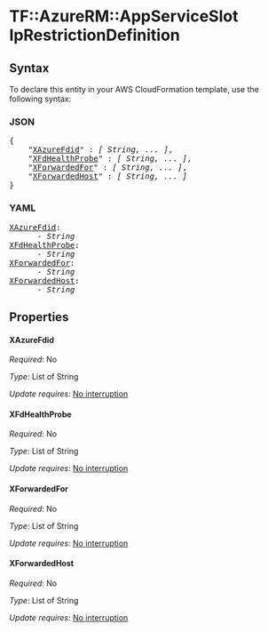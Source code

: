 # TF::AzureRM::AppServiceSlot IpRestrictionDefinition

## Syntax

To declare this entity in your AWS CloudFormation template, use the following syntax:

### JSON

<pre>
{
    "<a href="#xazurefdid" title="XAzureFdid">XAzureFdid</a>" : <i>[ String, ... ]</i>,
    "<a href="#xfdhealthprobe" title="XFdHealthProbe">XFdHealthProbe</a>" : <i>[ String, ... ]</i>,
    "<a href="#xforwardedfor" title="XForwardedFor">XForwardedFor</a>" : <i>[ String, ... ]</i>,
    "<a href="#xforwardedhost" title="XForwardedHost">XForwardedHost</a>" : <i>[ String, ... ]</i>
}
</pre>

### YAML

<pre>
<a href="#xazurefdid" title="XAzureFdid">XAzureFdid</a>: <i>
      - String</i>
<a href="#xfdhealthprobe" title="XFdHealthProbe">XFdHealthProbe</a>: <i>
      - String</i>
<a href="#xforwardedfor" title="XForwardedFor">XForwardedFor</a>: <i>
      - String</i>
<a href="#xforwardedhost" title="XForwardedHost">XForwardedHost</a>: <i>
      - String</i>
</pre>

## Properties

#### XAzureFdid

_Required_: No

_Type_: List of String

_Update requires_: [No interruption](https://docs.aws.amazon.com/AWSCloudFormation/latest/UserGuide/using-cfn-updating-stacks-update-behaviors.html#update-no-interrupt)

#### XFdHealthProbe

_Required_: No

_Type_: List of String

_Update requires_: [No interruption](https://docs.aws.amazon.com/AWSCloudFormation/latest/UserGuide/using-cfn-updating-stacks-update-behaviors.html#update-no-interrupt)

#### XForwardedFor

_Required_: No

_Type_: List of String

_Update requires_: [No interruption](https://docs.aws.amazon.com/AWSCloudFormation/latest/UserGuide/using-cfn-updating-stacks-update-behaviors.html#update-no-interrupt)

#### XForwardedHost

_Required_: No

_Type_: List of String

_Update requires_: [No interruption](https://docs.aws.amazon.com/AWSCloudFormation/latest/UserGuide/using-cfn-updating-stacks-update-behaviors.html#update-no-interrupt)

